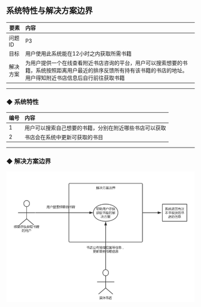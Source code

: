 

## 系统特性与解决方案边界











| 要素 | 内容 |
| --- | :--- |
| 问题ID | P3 |
| 目标 | 用户使用此系统能在12小时之内获取所需书籍 |
| 解决方案 | 为用户提供一个在线查看附近书店咨询的平台，用户可以搜索想要的书籍，系统按照距离用户最近的排序反馈所有持有该书籍的书店的地址。用户得知附近书店信息后自行前往获取书籍 |















---















### ◆ 系统特性















| 编号 | 内容 |
| --- | :--- |
| 1 | 用户可以搜索自己想要的书籍，分别在附近哪些书店可以获取 |
| 2 |书店会在系统中更新可获取的书目  |








---

### ◆ 解决方案边界



![](/assets/S3.png)
